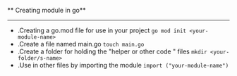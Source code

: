
** Creating module in go**

---
- .Creating a go.mod file for use in your project
``` go mod init <your-module-name> ```
- .Create a file named main.go
```touch main.go```
- .Create a folder for holding the "helper or other code " files
```mkdir <your-folder/s-name>```
- .Use in other files by importing the module
```import ("your-module-name")```
